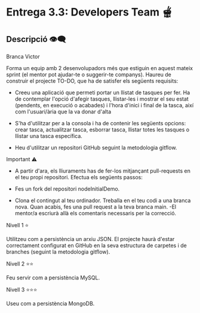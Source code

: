 # Entrega 3.3: Developers Team 🫕

## Descripció 👁‍🗨

Branca Victor

Forma un equip amb 2 desenvolupadors més que estiguin en aquest mateix sprint (el mentor pot ajudar-te o suggerir-te companys). Haureu de construir el projecte TO-DO, que ha de satisfer els següents requisits:

- Creeu una aplicació que permeti portar un llistat de tasques per fer. Ha de contemplar l'opció d'afegir tasques, llistar-les i mostrar el seu estat (pendents, en execució o acabades) i l'hora d'inici i final de la tasca, així com l'usuari/ària que la va donar d'alta

- S'ha d'utilitzar per a la consola i ha de contenir les següents opcions: crear tasca, actualitzar tasca, esborrar tasca, llistar totes les tasques o llistar una tasca específica.

- Heu d'utilitzar un repositori GitHub seguint la metodologia gitflow.

 Important ⚠️

- A partir d'ara, els lliuraments has de fer-los mitjançant pull-requests en el teu propi repositori. Efectua els següents passos:

- Fes un fork del repositori nodeInitialDemo.

- Clona el contingut al teu ordinador.
Treballa en el teu codi a una branca nova.
Quan acabis, fes una pull request a la teva branca main. -El mentor/a escriurà allà els comentaris necessaris per la correcció. 

Nivell 1 ⭐

Utilitzeu com a persistència un arxiu JSON.
El projecte haurà d'estar correctament configurat en GitHub en la seva estructura de carpetes i de branches (seguint la metodologia gitflow).

Nivell 2 ⭐⭐

Feu servir com a persistència MySQL.

Nivell 3 ⭐⭐⭐

Useu com a persistència MongoDB.
